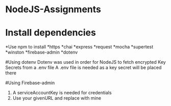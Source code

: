 # NodeJS-Assignments

# Install dependencies
*Use npm to install
	*https
	*chai
	*express
	*request
	*mocha
	*supertest
	*winston
	*firebase-admin
	*dotenv
	
#Using dotenv 
Dotenv was used in order for NodeJS to fetch encrypted Key Secrets from a .env file
A .env file is needed as a key secret will be placed there

#Using Firebase-admin
1. A serviceAccountKey is needed for credentials
2. Use your givenURL and replace with mine

	
	
